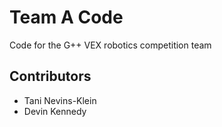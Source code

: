 # Team A Code
Code for the G++ VEX robotics competition team

## Contributors 
 - Tani Nevins-Klein 
 - Devin Kennedy
